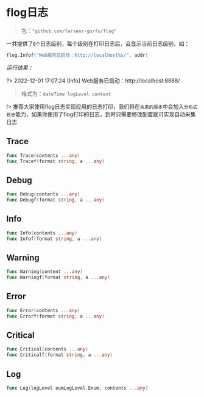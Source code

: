 # flog日志
> 包：`"github.com/farseer-go/fs/flog"`

一共提供了`6个`日志级别，每个级别在打印日志后，会显示当前日志级别，如：
```go
flog.Infof("Web服务已启动：http://localhost%s/", addr)
```
_运行结果：_

?> 2022-12-01 17:07:24 [Info] Web服务已启动：http://localhost:8888/

> 格式为：`dateTime logLevel content`

!> 推荐大家使用flog日志实现应用的日志打印，我们将在`未来的版本`中会加入`分布式日志`能力，如果你使用了flog打印的日志，到时只需要修改配置就可实现自动采集日志
## Trace
```go
func Trace(contents ...any)
func Tracef(format string, a ...any)
```

## Debug
```go
func Debug(contents ...any)
func Debugf(format string, a ...any)
```

## Info
```go
func Info(contents ...any)
func Infof(format string, a ...any)
```

## Warning
```go
func Warning(content ...any)
func Warningf(format string, a ...any)
```

## Error
```go
func Error(contents ...any)
func Errorf(format string, a ...any)
```

## Critical
```go
func Critical(contents ...any)
func Criticalf(format string, a ...any)
```

## Log
```go
func Log(logLevel eumLogLevel.Enum, contents ...any)
```
